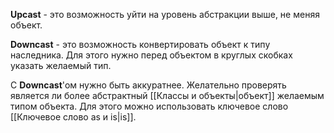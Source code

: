 
**Upcast** - это возможность уйти на уровень абстракции выше, не меняя объект.

**Downcast** - это возможность конвертировать объект к типу наследника. Для этого нужно перед объектом в круглых скобках указать желаемый тип.

C **Downcast**'ом нужно быть аккуратнее. Желательно проверять является ли более абстрактный [[Классы и объекты|объект]] желаемым типом объекта. Для этого можно использовать ключевое слово [[Ключевое слово as и is|is]].